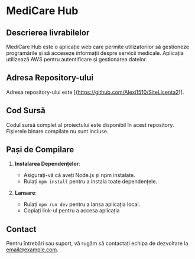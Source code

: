 # MediCare Hub

## Descrierea livrabilelor

MediCare Hub este o aplicație web care permite utilizatorilor să gestioneze programările și să acceseze informații despre servicii medicale. Aplicația utilizează AWS pentru autentificare și gestionarea datelor.

## Adresa Repository-ului

Adresa repository-ului este [(https://github.com/Alexi1510/SiteLicenta2)].

## Cod Sursă

Codul sursă complet al proiectului este disponibil în acest repository. Fișierele binare compilate nu sunt incluse.

## Pași de Compilare

1. **Instalarea Dependențelor**:
   - Asigurați-vă că aveți Node.js și npm instalate.
   - Rulați `npm install` pentru a instala toate dependențele.

2. **Lansare**:
   - Rulați `npm run dev` pentru a lansa aplicația local.
   - Copiați link-ul pentru a accesa aplicația

## Contact

Pentru întrebări sau suport, vă rugăm să contactați echipa de dezvoltare la [email@example.com](mailto:email@example.com).

